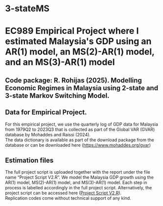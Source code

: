 # 3-stateMS
# EC989 Empirical Project where I estimated Malaysia's GDP using an AR(1) model, an MS(2)-AR(1) model, and an MS(3)-AR(1) model

## Code package: R. Rohijas (2025). Modelling Economic Regimes in Malaysia using 2-state and 3-state Markov Switching Model.

## Data for Empirical Project.
For this empirical project, we use the quarterly log of GDP data for Malaysia from 1979Q2 to 2023Q3 that is collected as part of the Global VAR (GVAR) database by Mohaddes and Raissi (2024).  
The data dictionary is available as part of the download package from the database or can be downloaded here (https://www.mohaddes.org/gvar)

## Estimation files
The full project script is uploaded together with the report under the file name “Project Script V2.R”. We model the Malaysia GDP growth using the AR(1) model, MS(2)-AR(1) model, and MS(3)-AR(1) model. Each step in process is labelled accordingly in the full project script. Alternatively, the project script can be accessed here ([Project Script V2.R](https://github.com/reed-it/3-stateMS/blob/main/Project%20Script%20V2.R)).  
Replication codes come without technical support of any kind.
